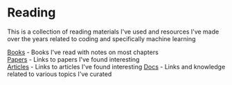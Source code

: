# Reading

This is a collection of reading materials I've used and resources I've made over the years related to coding and specifically machine learning  

[Books](./books) - Books I've read with notes on most chapters  
[Papers](./papers.md) - Links to papers I've found interesting  
[Articles](./articles.md) - Links to articles I've found interesting
[Docs](./docs) - Links and knowledge related to various topics I've curated
